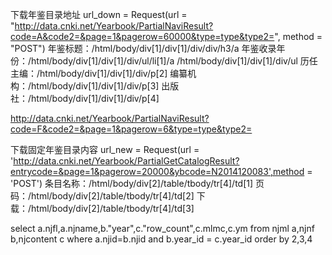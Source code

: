 下载年鉴目录地址
url_down = Request(url = "http://data.cnki.net/Yearbook/PartialNaviResult?code=A&code2=&page=1&pagerow=60000&type=type&type2=", method = "POST")
年鉴标题：/html/body/div[1]/div[1]/div/div/h3/a
年鉴收录年份：/html/body/div[1]/div[1]/div/ul/li[1]/a
	      /html/body/div[1]/div[1]/div/ul
历任主编：/html/body/div[1]/div[1]/div/p[2]
编纂机构：/html/body/div[1]/div[1]/div/p[3]
出版社：/html/body/div[1]/div[1]/div/p[4]

http://data.cnki.net/Yearbook/PartialNaviResult?code=F&code2=&page=1&pagerow=6&type=type&type2=


下载固定年鉴目录内容
url_new = Request(url = 'http://data.cnki.net/Yearbook/PartialGetCatalogResult?entrycode=&page=1&pagerow=20000&ybcode=N2014120083',method = 'POST')
条目名称：/html/body/div[2]/table/tbody/tr[4]/td[1]
页码：/html/body/div[2]/table/tbody/tr[4]/td[2]
下载：/html/body/div[2]/table/tbody/tr[4]/td[3]


select  a.njfl,a.njname,b."year",c."row_count",c.mlmc,c.ym 
 from njml a,njnf b,njcontent c
where a.njid=b.njid and b.year_id = c.year_id
order by 2,3,4


